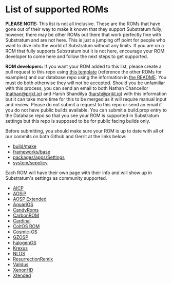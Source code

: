 # List of supported ROMs

**PLEASE NOTE:** This list is not all inclusive. These are the ROMs that have gone out of their way to make it known that they support Substratum fully; however, there may be other ROMs out there that work perfectly fine with Substratum and are not here. This is just a jumping off point for people who want to dive into the world of Substratum without any limits. If you are on a ROM that fully supports Substratum but it is not here, encourage your ROM developer to come here and follow the next steps to get supported.

**ROM developers:** If you want your ROM added to this list, please create a pull request to this repo using [this template](ROMs/Template.md) (reference the other ROMs for examples) and our database repo using the information in [the README](https://github.com/substratum/database). You must do both otherwise they will not be accepted. Should you be unfamiliar with this process, you can send an email to both Nathan Chancellor (nathan@prjkt.io) and Harsh Shandilya (harsh@prjkt.io) with this information but it can take more time for this to be merged as it will require manual input and review. Please do not submit a request to this repo or send an email if you do not have public builds available. You can submit a build.prop entry to the Database repo so that you see your ROM is supported in Substratum settings but this repo is supposed to be for public facing builds only.

Before submitting, you should make sure your ROM is up to date with all of our commits on both Github and Gerrit at the links below:

+ [build/make](https://github.com/SubstratumResources/platform_build/commits/o)
+ [frameworks/base](https://github.com/SubstratumResources/platform_frameworks_base/commits/o)
+ [packages/apps/Settings](https://github.com/SubstratumResources/platform_packages_apps_settings/commits/o)
+ [system/sepolicy](https://github.com/SubstratumResources/platform_system_sepolicy/commits/o)

Each ROM will have their own page with their info and will show up in Substratum's settings as community supported.

+ [AICP](ROMs/AICP.md)
+ [AOSiP](ROMs/AOSiP.md)
+ [AOSP Extended](ROMs/AOSPExtended.md)
+ [AquariOS](ROMs/AquariOS.md)
+ [CandyRoms](ROMs/Candy.md)
+ [CarbonROM](ROMs/Carbon.md)
+ [Cardinal](ROMs/Cardinal.md)
+ [ColtOS ROM](ROMs/ColtOS.md)
+ [Cosmic-OS](ROMs/Cosmic-OS.md)
+ [GZOSP](ROMs/GZOSP.md)
+ [halogenOS](ROMs/Halogen.md)
+ [Krexus](ROMs/Krexus.md)
+ [NLOS](ROMs/NLOS.md)
+ [ResurrectionRemix](ROMs/RR.md)
+ [Validus](ROMs/Validus.md)
+ [XenonHD](ROMs/XenonHD.md)
+ [Xtended](ROMs/Xtended.md)
